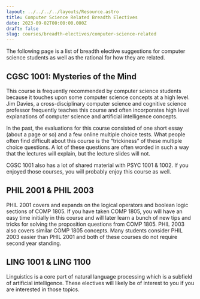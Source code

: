 ```yaml
---
layout: ../../../../layouts/Resource.astro
title: Computer Science Related Breadth Electives
date: 2023-09-02T00:00:00.000Z
draft: false
slug: courses/breadth-electives/computer-science-related
---
```


The following page is a list of breadth elective suggestions for computer science students as well as the rational for how they are related.

## CGSC 1001: Mysteries of the Mind

This course is frequently recommended by computer science students because it touches upon some computer science concepts at a high level. Jim Davies, a cross-disciplinary computer science and cognitive science professor frequently teaches this course and often incorporates high level explanations of computer science and artificial intelligence concepts.

In the past, the evaluations for this course consisted of one short essay (about a page or so) and a few online multiple choice tests. What people often find difficult about this course is the “trickiness” of these multiple choice questions. A lot of these questions are often worded in such a way that the lectures will explain, but the lecture slides will not.

CGSC 1001 also has a lot of shared material with PSYC 1001 & 1002. If you enjoyed those courses, you will probably enjoy this course as well.

## PHIL 2001 & PHIL 2003

PHIL 2001 covers and expands on the logical operators and boolean logic sections of COMP 1805. If you have taken COMP 1805, you will have an easy time initially in this course and will later learn a bunch of new tips and tricks for solving the proposition questions from COMP 1805. PHIL 2003 also covers similar COMP 1805 concepts. Many students consider PHIL 2003 easier than PHIL 2001 and both of these courses do not require second year standing.

## LING 1001 & LING 1100

Linguistics is a core part of natural language processing which is a subfield of artificial intelligence. These electives will likely be of interest to you if you are interested in those topics.
